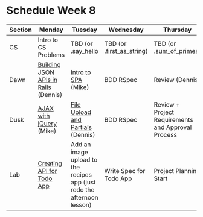 # Schedule Week 8

| Section |            Monday           |                                                         Tuesday                                                          |                                                               Wednesday                                                               |                                                              Thursday                                                             |                Friday                |
| ------- | --------------------------- | ------------------------------------------------------------------------------------------------------------------------ | ------------------------------------------------------------------------------------------------------------------------------------- | --------------------------------------------------------------------------------------------------------------------------------- | ------------------------------------ |
| CS      | Intro to CS Problems        | TBD (or [.say_hello](https://github.com/Curriculum-Resources/curriculum/blob/master/problem_solving/medium/say_hello.rb) | TBD (or .[first_as_string](https://github.com/Curriculum-Resources/curriculum/blob/master/problem_solving/medium/first_as_string.rb)) | TBD (or .[sum_of_primes](https://github.com/Curriculum-Resources/curriculum/blob/master/problem_solving/medium/sum_of_primes.rb)) | Collaborating with Git               |
| Dawn    | [Building JSON APIs in Rails](../lectures/week-08/_1_monday/README.md) (Dennis) | [Intro to SPA](https://github.com/sf-wdi-17/notes/tree/master/lectures/week-08/_2_tuesday/dawn) (Mike)                                                                                                            | BDD RSpec                                                                                                                             | Review (Dennis)                                                                                                                            | PM: Wireframing, MVPs and Milestones |
| Dusk    | [AJAX with jQuery](https://github.com/sf-wdi-17/notes/tree/master/lectures/week-08/_1_monday/dusk) (Mike)            | [File Upload and Partials](../lectures/week-08/_2_tuesday/dusk/README.md) (Dennis)                                                                                                | BDD RSpec                                                                                                                             | Review + Project Requirements and Approval Process                                                                                | Project Start                        |
| Lab     | [Creating API for Todo App](../assignments/week-08/_1_monday/todo_api.md)  | Add an image upload to the recipes app (just redo the afternoon lesson)                                                                                         | Write Spec for  Todo App                                                                                                               | Project Planning Start                                                                                                            | Project Start                        |

